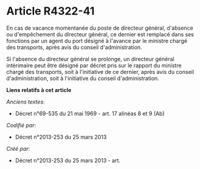 # Article R4322-41

En cas de vacance momentanée du poste de directeur général, d'absence ou d'empêchement du directeur général, ce dernier est
remplacé dans ses fonctions par un agent du port désigné à l'avance par le ministre chargé des transports, après avis du
conseil d'administration.

Si l'absence du directeur général se prolonge, un directeur général intérimaire peut être désigné par décret pris sur le
rapport du ministre chargé des transports, soit à l'initiative de ce dernier, après avis du conseil d'administration, soit à
l'initiative du conseil d'administration.

**Liens relatifs à cet article**

_Anciens textes_:

  - Décret n°69-535 du 21 mai 1969 - art. 17 alinéas 8 et 9 (Ab)

_Codifié par_:

  - Décret n°2013-253 du 25 mars 2013

_Créé par_:

  - Décret n°2013-253 du 25 mars 2013 - art.

